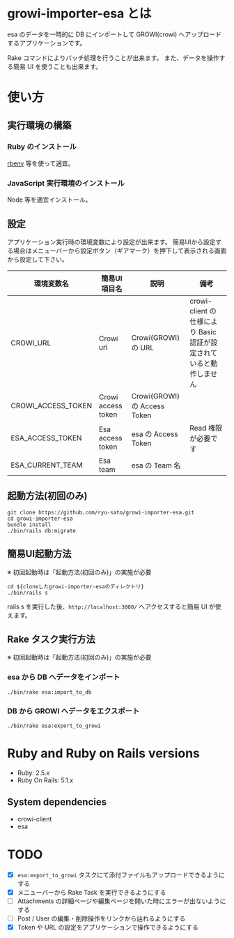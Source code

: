 # growi-importer-esa とは

esa のデータを一時的に DB にインポートして GROWI(crowi) へアップロードするアプリケーションです。

Rake コマンドによりバッチ処理を行うことが出来ます。
また、データを操作する簡易 UI を使うことも出来ます。

# 使い方

## 実行環境の構築

### Ruby のインストール

[rbenv](https://github.com/rbenv/rbenv) 等を使って適宜。

### JavaScript 実行環境のインストール

Node 等を適宜インストール。

## 設定

アプリケーション実行時の環境変数により設定が出来ます。
簡易UIから設定する場合はメニューバーから設定ボタン（ギアマーク）を押下して表示される画面から設定して下さい。

|環境変数名|簡易UI項目名|説明|備考|
| --- | --- | --- | --- |
|CROWI_URL|Crowi url|Crowi(GROWI) の URL|crowi-client の仕様により Basic 認証が設定されていると動作しません|
|CROWI_ACCESS_TOKEN|Crowi access token|Crowi(GROWI) の Access Token||
|ESA_ACCESS_TOKEN|Esa access token|esa の Access Token|Read 権限が必要です|
|ESA_CURRENT_TEAM|Esa team|esa の Team 名||

## 起動方法(初回のみ)

```
git clone https://github.com/ryu-sato/growi-importer-esa.git
cd growi-importer-esa
bundle install
./bin/rails db:migrate
```

## 簡易UI起動方法

※ 初回起動時は「起動方法(初回のみ)」の実施が必要

```
cd ${cloneしたgrowi-importer-esaのディレクトリ}
./bin/rails s
```

rails s を実行した後、`http://localhost:3000/` へアクセスすると簡易 UI が使えます。

## Rake タスク実行方法

※ 初回起動時は「起動方法(初回のみ)」の実施が必要

### esa から DB へデータをインポート

```
./bin/rake esa:import_to_db
```

### DB から GROWI へデータをエクスポート

```
./bin/rake esa:export_to_growi
```

# Ruby and Ruby on Rails versions

- Ruby: 2.5.x
- Ruby On Rails: 5.1.x

## System dependencies

- crowi-client
- esa

# TODO

- [x] `esa:export_to_growi` タスクにて添付ファイルもアップロードできるようにする
- [x] メニューバーから Rake Task を実行できるようにする
- [ ] Attachments の詳細ページや編集ページを開いた時にエラーが出ないようにする
- [ ] Post / User の編集・削除操作をリンクから辿れるようにする
- [x] Token や URL の設定をアプリケーションで操作できるようにする
